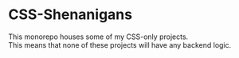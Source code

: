 # CSS-Shenanigans
This monorepo houses some of my CSS-only projects.  
This means that none of these projects will have any backend logic.
